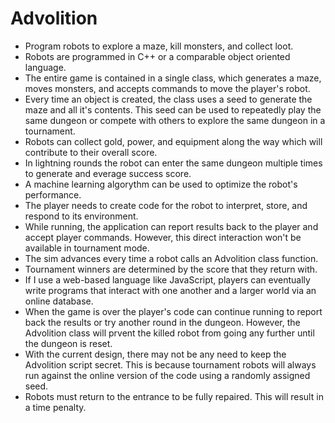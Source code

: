 # Advolition
- Program robots to explore a maze, kill monsters, and collect loot.
- Robots are programmed in C++ or a comparable object oriented language.
- The entire game is contained in a single class, which generates a maze, moves monsters, and accepts commands to move the player's robot.
- Every time an object is created, the class uses a seed to generate the maze and all it's contents.  This seed can be used to repeatedly play the same dungeon or compete with others to explore the same dungeon in a tournament.
- Robots can collect gold, power, and equipment along the way which will contribute to their overall score.
- In lightning rounds the robot can enter the same dungeon multiple times to generate and everage success score.
- A machine learning algorythm can be used to optimize the robot's performance.
- The player needs to create code for the robot to interpret, store, and respond to its environment.
- While running, the application can report results back to the player and accept player commands.  However, this direct interaction won't be available in tournament mode.
- The sim advances every time a robot calls an Advolition class function.
- Tournament winners are determined by the score that they return with.
- If I use a web-based language like JavaScript, players can eventually write programs that interact with one another and a larger world via an online database.
- When the game is over the player's code can continue running to report back the results or try another round in the dungeon.  However, the Advolition class will prvent the killed robot from going any further until the dungeon is reset.
- With the current design, there may not be any need to keep the Advolition script secret.  This is because tournament robots will always run against the online version of the code using a randomly assigned seed.
- Robots must return to the entrance to be fully repaired. This will result in a time penalty.

